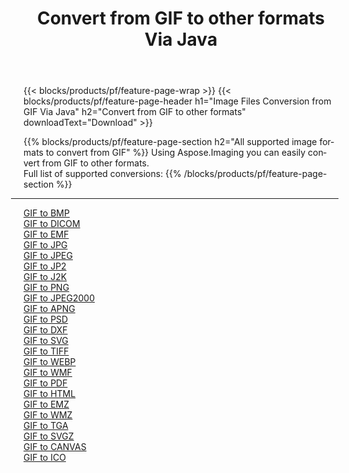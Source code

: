 ﻿---
title: Convert from GIF to other formats Via Java 
weight: 3920
url: /java/conversion/from/gif 
lang: en
langdirlevel: 2
locales: zh-hans,ja,it,ru,de,es,fr,nl,id,lt,pl,pt,vi,tr,ko,zh-hant,ar,hi,th,sv,cs,uk,he
description: Using Aspose.Imaging you can easily convert from GIF to other formats
---

{{< blocks/products/pf/feature-page-wrap >}}
{{< blocks/products/pf/feature-page-header h1="Image Files Conversion from GIF Via Java" h2="Convert from GIF to other formats" downloadText="Download" >}}


{{% blocks/products/pf/feature-page-section  h2="All supported image formats to convert from GIF" %}}
Using Aspose.Imaging you can easily convert from GIF to other formats.
<br/>
Full list of supported conversions:
{{% /blocks/products/pf/feature-page-section %}}
<div class="container-fluid productfamilypage bg-gray">
    <div class="convertypes bg-gray agp-content section">
        <div class="container">
		<hr style="margin-left:-20px;"/>
		<div class="row other-converters">
		    <div class='col-md-2 other-converter remove-lp remove-rp'><a href="/imaging/java/conversion/gif-to-bmp" >GIF to BMP</a></div><div class='col-md-2 other-converter remove-lp remove-rp'><a href="/imaging/java/conversion/gif-to-dicom" >GIF to DICOM</a></div><div class='col-md-2 other-converter remove-lp remove-rp'><a href="/imaging/java/conversion/gif-to-emf" >GIF to EMF</a></div><div class='col-md-2 other-converter remove-lp remove-rp'><a href="/imaging/java/conversion/gif-to-jpg" >GIF to JPG</a></div><div class='col-md-2 other-converter remove-lp remove-rp'><a href="/imaging/java/conversion/gif-to-jpeg" >GIF to JPEG</a></div><div class='col-md-2 other-converter remove-lp remove-rp'><a href="/imaging/java/conversion/gif-to-jp2" >GIF to JP2</a></div><div class='col-md-2 other-converter remove-lp remove-rp'><a href="/imaging/java/conversion/gif-to-j2k" >GIF to J2K</a></div><div class='col-md-2 other-converter remove-lp remove-rp'><a href="/imaging/java/conversion/gif-to-png" >GIF to PNG</a></div><div class='col-md-2 other-converter remove-lp remove-rp'><a href="/imaging/java/conversion/gif-to-jpeg2000" >GIF to JPEG2000</a></div><div class='col-md-2 other-converter remove-lp remove-rp'><a href="/imaging/java/conversion/gif-to-apng" >GIF to APNG</a></div><div class='col-md-2 other-converter remove-lp remove-rp'><a href="/imaging/java/conversion/gif-to-psd" >GIF to PSD</a></div><div class='col-md-2 other-converter remove-lp remove-rp'><a href="/imaging/java/conversion/gif-to-dxf" >GIF to DXF</a></div><div class='col-md-2 other-converter remove-lp remove-rp'><a href="/imaging/java/conversion/gif-to-svg" >GIF to SVG</a></div><div class='col-md-2 other-converter remove-lp remove-rp'><a href="/imaging/java/conversion/gif-to-tiff" >GIF to TIFF</a></div><div class='col-md-2 other-converter remove-lp remove-rp'><a href="/imaging/java/conversion/gif-to-webp" >GIF to WEBP</a></div><div class='col-md-2 other-converter remove-lp remove-rp'><a href="/imaging/java/conversion/gif-to-wmf" >GIF to WMF</a></div><div class='col-md-2 other-converter remove-lp remove-rp'><a href="/imaging/java/conversion/gif-to-pdf" >GIF to PDF</a></div><div class='col-md-2 other-converter remove-lp remove-rp'><a href="/imaging/java/conversion/gif-to-html" >GIF to HTML</a></div><div class='col-md-2 other-converter remove-lp remove-rp'><a href="/imaging/java/conversion/gif-to-emz" >GIF to EMZ</a></div><div class='col-md-2 other-converter remove-lp remove-rp'><a href="/imaging/java/conversion/gif-to-wmz" >GIF to WMZ</a></div><div class='col-md-2 other-converter remove-lp remove-rp'><a href="/imaging/java/conversion/gif-to-tga" >GIF to TGA</a></div><div class='col-md-2 other-converter remove-lp remove-rp'><a href="/imaging/java/conversion/gif-to-svgz" >GIF to SVGZ</a></div><div class='col-md-2 other-converter remove-lp remove-rp'><a href="/imaging/java/conversion/gif-to-canvas" >GIF to CANVAS</a></div><div class='col-md-2 other-converter remove-lp remove-rp'><a href="/imaging/java/conversion/gif-to-ico" >GIF to ICO</a></div>
                </div>
        </div>
    </div>
</div>
<br/>


